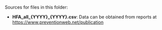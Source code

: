 Sources for files in this folder:

* **HFA_all_{YYYY}_{YYYY}.csv**: Data can be obtained from reports at https://www.preventionweb.net/publication
